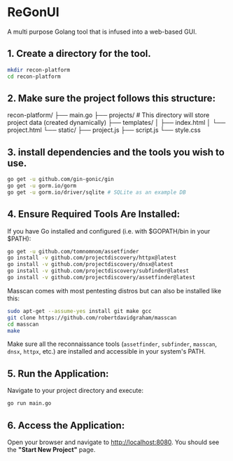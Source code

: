 # ReGonUI
A multi purpose Golang tool that is infused into a web-based GUI.

## 1. Create a directory for the tool.

```bash
mkdir recon-platform
cd recon-platform
```
## 2. Make sure the project follows this structure:
   
recon-platform/
├── main.go
├── projects/             # This directory will store project data (created dynamically)
├── templates/
│   ├── index.html
│   └── project.html
└── static/
    ├── project.js
    ├── script.js
    └── style.css

## 3. install dependencies and the tools you wish to use.

```bash
go get -u github.com/gin-gonic/gin
go get -u gorm.io/gorm
go get -u gorm.io/driver/sqlite # SQLite as an example DB
```
## 4. Ensure Required Tools Are Installed:
If you have Go installed and configured (i.e. with $GOPATH/bin in your $PATH):
```bash
go get -u github.com/tomnomnom/assetfinder
go install -v github.com/projectdiscovery/httpx@latest
go install -v github.com/projectdiscovery/dnsx@latest
go install -v github.com/projectdiscovery/subfinder@latest
go install -v github.com/projectdiscovery/assetfinder@latest
```
Masscan comes with most pentesting distros but can also be installed like this: 
```bash
sudo apt-get --assume-yes install git make gcc
git clone https://github.com/robertdavidgraham/masscan
cd masscan
make
```
Make sure all the reconnaissance tools (`assetfinder`, `subfinder`, `masscan`, `dnsx`, `httpx`, etc.) are installed and accessible in your system's PATH.


## 5. Run the Application:

   Navigate to your project directory and execute:

   ```bash
   go run main.go
   ```

## 6. Access the Application:

   Open your browser and navigate to [http://localhost:8080](http://localhost:8080). You should see the **"Start New Project"** page.
